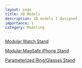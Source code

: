 ```yaml
---
layout: page
title: 3D Models
description: 3D models I designed
importance: 1
category: Modeling
---
```


[Modular Watch Stand](https://www.printables.com/model/563681-gridfinity-watch-stand)

[Modular MagSafe iPhone Stand](https://www.printables.com/model/567797-gridfinity-magsafe-stand)

[Parameterized Ring/Glasses Stand](https://www.printables.com/model/567497-ring-holderorganizer-gridfinity-1x1)
